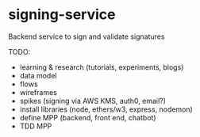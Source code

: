# signing-service
Backend service to sign and validate signatures

TODO:
- learning & research (tutorials, experiments, blogs)
- data model
- flows
- wireframes
- spikes (signing via AWS KMS, auth0, email?)
- install libraries (node, ethers/w3, express, nodemon)
- define MPP (backend, front end, chatbot)
- TDD MPP
